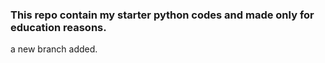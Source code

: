 ### This repo contain my starter python codes and made only for education reasons.

a new branch added.
